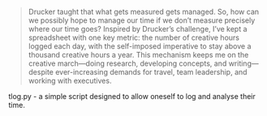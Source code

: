 > Drucker taught that what gets measured gets managed. So, how can we possibly hope to manage our time if we don’t measure precisely where our time goes? Inspired by Drucker’s challenge, I’ve kept a spreadsheet with one key metric: the number of creative hours logged each day, with the self-imposed imperative to stay above a thousand creative hours a year. This mechanism keeps me on the creative march—doing research, developing concepts, and writing—despite ever-increasing demands for travel, team leadership, and working with executives.

tlog.py - a simple script designed to allow oneself to log and analyse their time.
